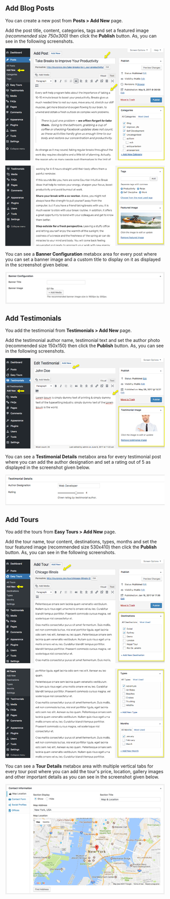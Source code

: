 ## Add Blog Posts
You can create a new post from **Posts > Add New** page.

Add the post title, content, categories, tags and set a featured image *(recommended size 750x300)* then click the **Publish** button. As, you can see in the following screenshots.

![img](img/post-01.png)

![img](img/post-02.png)

You can see a **Banner Configuration** metabox area for every post where you can set a banner image and a custom title to display on it as displayed in the screenshot given below.

![img](img/page-01.png)

## Add Testimonials
You add the testimonial from **Testimonials > Add New** page.

Add the testimonial author name, testimonial text and set the author photo (recommended size 150x150) then click the **Publish** button. As, you can see in the following screenshots.

![img](img/post-03.png)

You can see a **Testimonial Details** metabox area for every testimonial post where you can add the author designation and set a rating out of 5 as displayed in the screenshot given below.

![img](img/post-04.png)

## Add Tours
You add the tours from **Easy Tours > Add New** page.

Add the tour name, tour content, destinations, types, months and set the tour featured image (recommended size 530x410) then click the **Publish** button. As, you can see in the following screenshots.

![img](img/post-05.png)

![img](img/post-06.png)

You can see a **Tour Details** metabox area with multiple vertical tabs for every tour post where you can add the tour's price, location, gallery images and other important details as you can see in the screenshot given below.

![img](img/page-07.png)